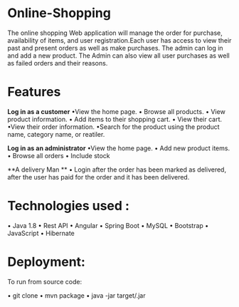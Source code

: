 # Online-Shopping
The online shopping Web application will manage the order for purchase, availability of items, and user registration.Each user has access to view their past and present orders as well as make purchases.  The admin can log in and add a new product. The Admin can also view all user purchases as well as failed orders and their reasons.

# Features
**Log in as a customer**
•View the home page.
• Browse all products. 
• View product information. 
• Add items to their shopping cart. 
• View their cart.
•View their order information.
•Search for the product using the product name, category name, or reatiler.

**Log in as an administrator** 
•View the home page. 
• Add new product items. 
• Browse all orders 
• Include stock

**A delivery Man ** 
• Login after the order has been marked as delivered, after the user has paid for the order and it has been delivered.

# Technologies used :

•	Java 1.8 
•	Rest API
•	Angular 
•	Spring Boot
•	MySQL 
•	Bootstrap
•	JavaScript
•	Hibernate

# Deployment:

To run from source code:

•	git clone 
•	mvn package
•	java -jar target/<jarfilename>.jar
